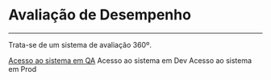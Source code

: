 # Avaliação de Desempenho

---

Trata-se de um sistema de avaliação 360º.

[Acesso ao sistema em QA](https://avaliacaodesempenho.nasajonsistemas.com.br/)
Acesso ao sistema em Dev
Acesso ao sistema em Prod